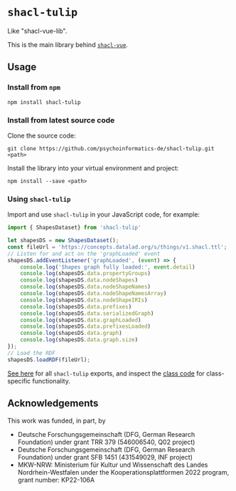 # `shacl-tulip`

Like "shacl-vue-lib".

This is the main library behind [`shacl-vue`](https://github.com/psychoinformatics-de/shacl-vue).

## Usage

### Install from `npm`

```
npm install shacl-tulip
```


### Install from latest source code

Clone the source code:

```
git clone https://github.com/psychoinformatics-de/shacl-tulip.git <path>
```

Install the library into your virtual environment and project:

```
npm install --save <path>
```

### Using `shacl-tulip`

Import and use `shacl-tulip` in your JavaScript code, for example:

```javascript
import { ShapesDataset} from 'shacl-tulip'

let shapesDS = new ShapesDataset();
const fileUrl = 'https://concepts.datalad.org/s/things/v1.shacl.ttl';
// Listen for and act on the 'graphLoaded' event
shapesDS.addEventListener('graphLoaded', (event) => {
    console.log('Shapes graph fully loaded:', event.detail)
    console.log(shapesDS.data.propertyGroups)
    console.log(shapesDS.data.nodeShapes)
    console.log(shapesDS.data.nodeShapeNames)
    console.log(shapesDS.data.nodeShapeNamesArray)
    console.log(shapesDS.data.nodeShapeIRIs)
    console.log(shapesDS.data.prefixes)
    console.log(shapesDS.data.serializedGraph)
    console.log(shapesDS.data.graphLoaded)
    console.log(shapesDS.data.prefixesLoaded)
    console.log(shapesDS.data.graph)
    console.log(shapesDS.data.graph.size)
});
// Load the RDF
shapesDS.loadRDF(fileUrl);
```

[See here](src/index.js) for all `shacl-tulip` exports, and inspect the [class code](src/classes) for class-specific functionality.

## Acknowledgements

This work was funded, in part, by

- Deutsche Forschungsgemeinschaft (DFG, German Research Foundation) under grant TRR 379 (546006540, Q02 project)
- Deutsche Forschungsgemeinschaft (DFG, German Research Foundation) under grant SFB 1451 (431549029, INF project)
- MKW-NRW: Ministerium für Kultur und Wissenschaft des Landes Nordrhein-Westfalen under the Kooperationsplattformen 2022 program, grant number: KP22-106A